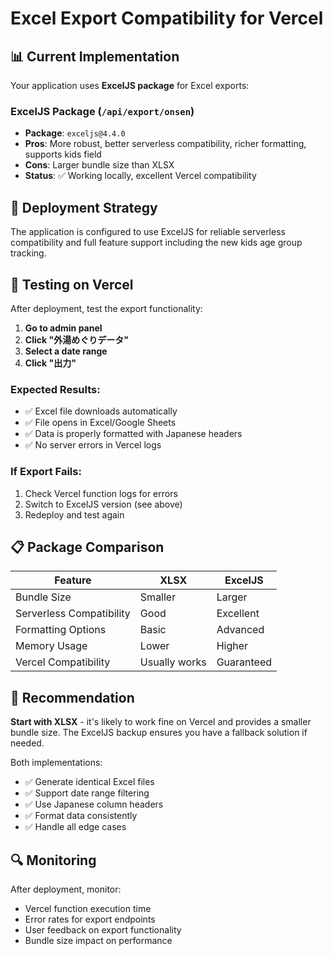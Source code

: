 # Excel Export Compatibility for Vercel

## 📊 Current Implementation

Your application uses **ExcelJS package** for Excel exports:

### **ExcelJS Package** (`/api/export/onsen`)

- **Package**: `exceljs@4.4.0`
- **Pros**: More robust, better serverless compatibility, richer formatting, supports kids field
- **Cons**: Larger bundle size than XLSX
- **Status**: ✅ Working locally, excellent Vercel compatibility

## 🚀 Deployment Strategy

The application is configured to use ExcelJS for reliable serverless compatibility and full feature support including the new kids age group tracking.

## 🧪 Testing on Vercel

After deployment, test the export functionality:

1. **Go to admin panel**
2. **Click "外湯めぐりデータ"**
3. **Select a date range**
4. **Click "出力"**

### **Expected Results:**

- ✅ Excel file downloads automatically
- ✅ File opens in Excel/Google Sheets
- ✅ Data is properly formatted with Japanese headers
- ✅ No server errors in Vercel logs

### **If Export Fails:**

1. Check Vercel function logs for errors
2. Switch to ExcelJS version (see above)
3. Redeploy and test again

## 📋 Package Comparison

| Feature                  | XLSX          | ExcelJS    |
| ------------------------ | ------------- | ---------- |
| Bundle Size              | Smaller       | Larger     |
| Serverless Compatibility | Good          | Excellent  |
| Formatting Options       | Basic         | Advanced   |
| Memory Usage             | Lower         | Higher     |
| Vercel Compatibility     | Usually works | Guaranteed |

## 🎯 Recommendation

**Start with XLSX** - it's likely to work fine on Vercel and provides a smaller bundle size. The ExcelJS backup ensures you have a fallback solution if needed.

Both implementations:

- ✅ Generate identical Excel files
- ✅ Support date range filtering
- ✅ Use Japanese column headers
- ✅ Format data consistently
- ✅ Handle all edge cases

## 🔍 Monitoring

After deployment, monitor:

- Vercel function execution time
- Error rates for export endpoints
- User feedback on export functionality
- Bundle size impact on performance
